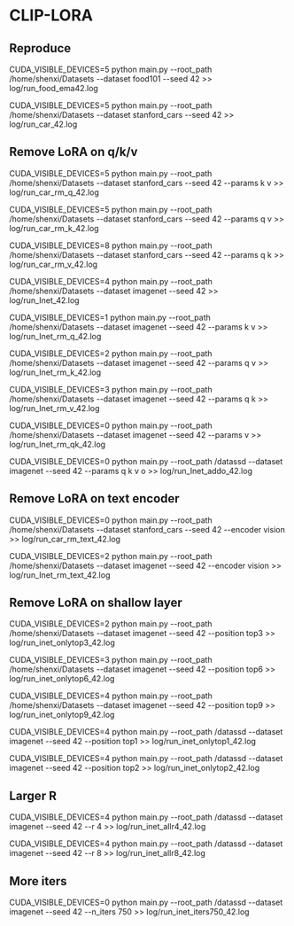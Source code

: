 # CLIP-LORA

## Reproduce

CUDA_VISIBLE_DEVICES=5 python main.py --root_path /home/shenxi/Datasets --dataset food101 --seed 42 >> log/run_food_ema42.log

CUDA_VISIBLE_DEVICES=5 python main.py --root_path /home/shenxi/Datasets --dataset stanford_cars --seed 42 >> log/run_car_42.log

## Remove LoRA on q/k/v

CUDA_VISIBLE_DEVICES=5 python main.py --root_path /home/shenxi/Datasets --dataset stanford_cars --seed 42 --params k v >> log/run_car_rm_q_42.log

CUDA_VISIBLE_DEVICES=5 python main.py --root_path /home/shenxi/Datasets --dataset stanford_cars --seed 42 --params q v >> log/run_car_rm_k_42.log

CUDA_VISIBLE_DEVICES=8 python main.py --root_path /home/shenxi/Datasets --dataset stanford_cars --seed 42 --params q k >> log/run_car_rm_v_42.log

CUDA_VISIBLE_DEVICES=4 python main.py --root_path /home/shenxi/Datasets --dataset imagenet --seed 42 >> log/run_Inet_42.log

CUDA_VISIBLE_DEVICES=1 python main.py --root_path /home/shenxi/Datasets --dataset imagenet --seed 42 --params k v >> log/run_Inet_rm_q_42.log

CUDA_VISIBLE_DEVICES=2 python main.py --root_path /home/shenxi/Datasets --dataset imagenet --seed 42 --params q v >> log/run_Inet_rm_k_42.log

CUDA_VISIBLE_DEVICES=3 python main.py --root_path /home/shenxi/Datasets --dataset imagenet --seed 42 --params q k >> log/run_Inet_rm_v_42.log

CUDA_VISIBLE_DEVICES=0 python main.py --root_path /home/shenxi/Datasets --dataset imagenet --seed 42 --params v >> log/run_Inet_rm_qk_42.log

CUDA_VISIBLE_DEVICES=0 python main.py --root_path /datassd --dataset imagenet --seed 42 --params q k v o >> log/run_Inet_addo_42.log

## Remove LoRA on text encoder

CUDA_VISIBLE_DEVICES=0 python main.py --root_path /home/shenxi/Datasets --dataset stanford_cars --seed 42 --encoder vision >> log/run_car_rm_text_42.log

CUDA_VISIBLE_DEVICES=2 python main.py --root_path /home/shenxi/Datasets --dataset imagenet --seed 42 --encoder vision >> log/run_Inet_rm_text_42.log

## Remove LoRA on shallow layer

CUDA_VISIBLE_DEVICES=2 python main.py --root_path /home/shenxi/Datasets --dataset imagenet --seed 42 --position top3 >> log/run_inet_onlytop3_42.log

CUDA_VISIBLE_DEVICES=3 python main.py --root_path /home/shenxi/Datasets --dataset imagenet --seed 42 --position top6 >> log/run_inet_onlytop6_42.log

CUDA_VISIBLE_DEVICES=4 python main.py --root_path /home/shenxi/Datasets --dataset imagenet --seed 42 --position top9 >> log/run_inet_onlytop9_42.log

CUDA_VISIBLE_DEVICES=4 python main.py --root_path /datassd --dataset imagenet --seed 42 --position top1 >> log/run_inet_onlytop1_42.log

CUDA_VISIBLE_DEVICES=4 python main.py --root_path /datassd --dataset imagenet --seed 42 --position top2 >> log/run_inet_onlytop2_42.log

## Larger R

CUDA_VISIBLE_DEVICES=4 python main.py --root_path /datassd --dataset imagenet --seed 42 --r 4 >> log/run_inet_allr4_42.log

CUDA_VISIBLE_DEVICES=4 python main.py --root_path /datassd --dataset imagenet --seed 42 --r 8 >> log/run_inet_allr8_42.log

## More iters

CUDA_VISIBLE_DEVICES=0 python main.py --root_path /datassd --dataset imagenet --seed 42 --n_iters 750 >> log/run_inet_iters750_42.log
